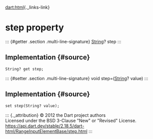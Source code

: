 [dart:html](../../dart-html/dart-html-library){._links-link}

step property
=============

::: {#getter .section .multi-line-signature}
[String](../../dart-core/string-class)? step
:::

Implementation {#source}
--------------

``` {.language-dart data-language="dart"}
String? get step;
```

::: {#setter .section .multi-line-signature}
void step=([String](../../dart-core/string-class)? value)
:::

Implementation {#source}
--------------

``` {.language-dart data-language="dart"}
set step(String? value);
```

::: {._attribution}
© 2012 the Dart project authors\
Licensed under the BSD 3-Clause \"New\" or \"Revised\" License.\
<https://api.dart.dev/stable/2.18.5/dart-html/RangeInputElementBase/step.html>
:::

